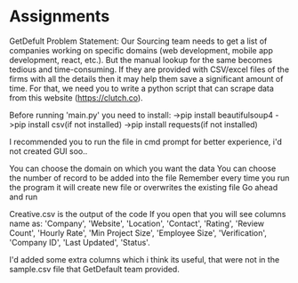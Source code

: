 # Assignments
GetDefult
Problem Statement:  Our Sourcing team needs to get a list of companies working on specific domains (web development, mobile app development, react, etc.). But the manual lookup for the same becomes tedious and time-consuming. If they are provided with CSV/excel files of the firms with all the details then it may help them save a significant amount of time. For that, we need you to write a python script that can scrape data from this website (https://clutch.co).

Before running 'main.py' you need to install:
->pip install beautifulsoup4
->pip install csv(if not installed)
->pip install requests(if not installed)

I recommended you to run the file in cmd prompt for better experience, i'd not created GUI soo..

You can choose the domain on which you want the data
You can choose the number of record to be added into the file
Remember every time you run the program it will create new file or overwrites the existing file
Go ahead and run


Creative.csv is the output of the code
If you open that you will see columns name as:
'Company', 'Website', 'Location', 'Contact', 'Rating', 'Review Count', 'Hourly Rate', 'Min Project Size', 'Employee Size', 'Verification', 'Company ID', 'Last Updated', 'Status'.

I'd added some extra columns which i think its useful, that were not in the sample.csv file that GetDefault team provided.
